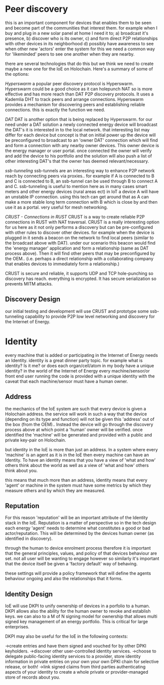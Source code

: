 # Peer discovery

this is an important component for devices that enables them to be seen and become part of the communities that interest them.
for example when I buy and plug in a new solar panel at home I need it to;
a) broadcast it's presence,
b) discover who is its owner,
c) and form direct P2P relationships with other devices in its neighborhood
d) possibly have awareness to see when other new 'actors' enter the system
for this we need a common way for 'likeminded' peers to see one another when they are nearby.

there are several technologies that do this but we think we need to create maybe a new one for the IoE on Holochain.  Here's a summary of some of the options:

*Hyperswarm*
a popular peer discovery protocol is Hyperswarm.
Hyperswarm could be a good choice as it can holepunch NAT so is more effective and has more reach than DAT P2P discovery protocols.
It uses a Kademlia DHT to track peers and arrange connections.
Hyperswarm provides a mechanism for discovering peers and establishing reliable connections.
this is exactly the function we need.

*DAT*
DAT is another option that is being replaced by Hyperswarm.
for our need under a DAT solution a newly connected energy device will broadcast the DAT's it is interested in to the local network.
that interesting list may differ for each device but concept is that on initial power up the device will be preconfigured to broadcast to an 'owner DAT' connection which will find and form a connection with any nearby owner devices.  This owner device is the energy manager or user portal.
once connected the owner will verify and add the device to his portfolio and the solution will also push a list of other interesting DAT's that the owner has deemed relevant/necessary.

*ssb-tunneling*
ssb-tunnels are an interesting way to enhance P2P network reach by connecting peers via proxies.. for example if A is connected to B and C is connected to B, an ssb-tunnel can be used through B to connect A and C.
ssb-tunneling is useful to mention here as in many cases smart meters and other energy devices (rural areas ect) in IoT a device A will have an unstable IP connection.  using this tech can get around that as A can make a more stable long term connection with B which is close by and then use it as a portal.  very useful for mesh networking.

*CRUST - Connections in RUST*
CRUST is a way to create reliable P2P connections in RUST with NAT traversal.
CRUST is a really interesting option for us here as it not only performs a discovery but can be pre-configured with other rules to discover other devices.
for example when the device is plugged in it sends a beacon on the network to find local peers (similar to the broadcast above with DAT).
under our scenario this beacon would find the 'energy manager' application and form a relationship (same as DAT process above).
Then it will find other peers that may be preconfigured by the OEM.. (i.e. perhaps a direct relationship with a collaborating company that enables devices to immediately form a relationship.)

CRUST is secure and reliable, it supports UDP and TCP hole-punching so discovery has reach.
everything is encrypted.
It has secure serialization so prevents MITM attacks.

## Discovery Design
our initial testing and development will use CRUST and prototype some ssb-tunneling capability to provide P2P low level networking and discovery for the Internet of Energy.

# Identity
every machine that is added or participating in the Internet of Energy needs an Identity.
identity is a great dinner party topic.  for example what is identity?  Is it me? or does each organ/cell/atom in my body have a unique identity?
in the world of the Internet of Energy every machine/sensor/or front end user running the code is provided with a unique identity with the caveat that each machine/sensor must have a human owner.

## Address
the mechanics of the IoE system are such that every device is given a Holochain address.
the service will work in such a way that the device (depending on its type and function) will not be given this 'address' out of the box (from the OEM)..  Instead the device will go through the discovery process above at which point a 'human' owner will be verified.
once identified the 'machine' will be generated and provided with a public and private key-pair on Holochain.

but identity in the IoE is more than just an address.  In a system where every 'machine' is an agent as it is in the IoE then every machine can have an Identity.
To have an identity means that you have a view of 'what and how' others think about the world as well as a view of 'what and how' others think about you.

this means that much more than an address, identity means that every 'agent' or machine in the system must have some metrics by which they measure others and by which they are measured.

## Reputation
For this reason 'reputation' will be an important attribute of the Identity stack in the IoE.
Reputation is a matter of perspective so in the tech design each energy 'agent' needs to determine what constitutes a good or bad actor/reputation.
This will be determined by the devices human owner (as identified in discovery).

through the human to device enrolment process therefore it is important that the general principles, values, and policy of that devices behaviour are set.
not all user will be wanting to engage however so similarly it's important that the device itself be given a 'factory default' way of behaving.

these settings will provide a policy framework that will define the agents behaviour ongoing and also the relationships that it forms.

## Identity Design
IoE will use DKPI to unify ownership of devices in a porfolio to a human.
DKPI allows also the ability for the human owner to revoke and establish keys.
we can also to a M of N signing model for ownership that allows multi signed key management of an energy portfolio.  This is critical for large enterprises.

DKPI may also be useful for the IoE in the following contexts:

→create entries and have them signed and vouched for by other DPKI keyholders.
→discover other user-controlled identity services.
→choose to delegate public-facing identity services to a provider, store identity information in private entries on your own your own DPKI chain for selective release, or both!
→link signed claims from third parties authenticating aspects of your identity to create a whole private or provider-managed store of records about you.
